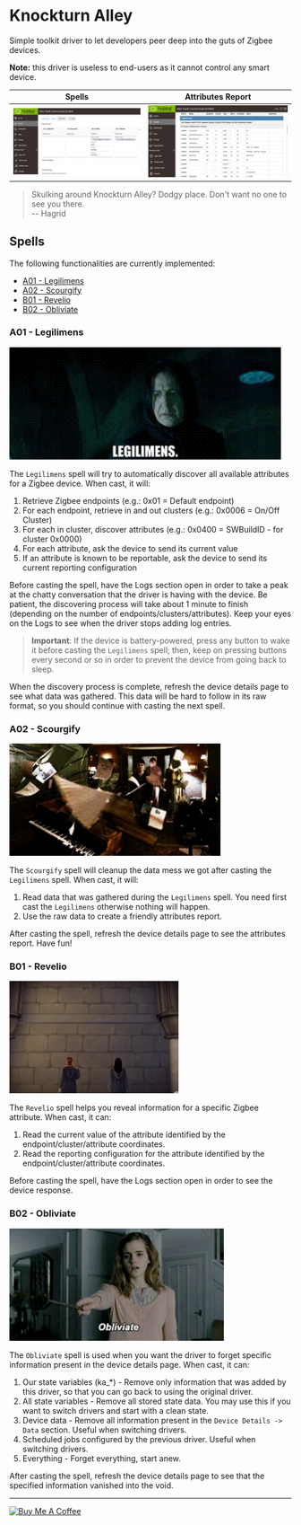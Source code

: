 # Knockturn Alley

Simple toolkit driver to let developers peer deep into the guts of Zigbee devices.

**Note:** this driver is useless to end-users as it cannot control any smart device.

| Spells | Attributes Report |
|--------|-------------------|
| ![Spells](img/Screenshot_1.png) | ![Attributes Report](img/Screenshot_2.png) |

> Skulking around Knockturn Alley? Dodgy place. Don't want no one to see you there. \
> -- Hagrid

## Spells
The following functionalities are currently implemented:
- [A01 - Legilimens](#a01---legilimens)
- [A02 - Scourgify](#a02---scourgify)
- [B01 - Revelio](#b01---revelio)
- [B02 - Obliviate](#b02---obliviate)

### A01 - Legilimens
<img src="img/Legilimens.gif" height="200px"/>

The `Legilimens` spell will try to automatically discover all available attributes for a Zigbee device. When cast, it will:
1. Retrieve Zigbee endpoints (e.g.: 0x01 = Default endpoint)
2. For each endpoint, retrieve in and out clusters (e.g.: 0x0006 = On/Off Cluster)
3. For each in cluster, discover attributes (e.g.: 0x0400 = SWBuildID - for cluster 0x0000)
4. For each attribute, ask the device to send its current value
5. If an attribute is known to be reportable, ask the device to send its current reporting configuration

Before casting the spell, have the Logs section open in order to take a peak at the chatty conversation that the driver is having with the device. Be patient, the discovering process will take about 1 minute to finish (depending on the number of endpoints/clusters/attributes). Keep your eyes on the Logs to see when the driver stops adding log entries.

> **Important**: If the device is battery-powered, press any button to wake it before casting the `Legilimens` spell; then, keep on pressing buttons every second or so in order to prevent the device from going back to sleep.

When the discovery process is complete, refresh the device details page to see what data was gathered. This data will be hard to follow in its raw format, so you should continue with casting the next spell.

### A02 - Scourgify
<img src="img/Scourgify.webp" height="200px"/>


The `Scourgify` spell will cleanup the data mess we got after casting the `Legilimens` spell. When cast, it will:
1. Read data that was gathered during the `Legilimens` spell. You need first cast the `Legilimens` otherwise nothing will happen.
2. Use the raw data to create a friendly attributes report.

After casting the spell, refresh the device details page to see the attributes report. Have fun!

### B01 - Revelio
<img src="img/Revelio.webp" height="200px"/>

The `Revelio` spell helps you reveal information for a specific Zigbee attribute. When cast, it can:
1. Read the current value of the attribute identified by the endpoint/cluster/attribute coordinates.
2. Read the reporting configuration for the attribute identified by the endpoint/cluster/attribute coordinates.

Before casting the spell, have the Logs section open in order to see the device response.

### B02 - Obliviate
<img src="img/Obliviate.gif" height="200px"/>

The `Obliviate` spell is used when you want the driver to forget specific information present in the device details page. When cast, it can:
1. Our state variables (ka_*) - Remove only information that was added by this driver, so that you can go back to using the original driver.
2. All state variables - Remove all stored state data. You may use this if you want to switch drivers and start with a clean state.
3. Device data - Remove all information present in the `Device Details -> Data` section. Useful when switching drivers.
4. Scheduled jobs configured by the previous driver. Useful when switching drivers.
5. Everything - Forget everything, start anew.

After casting the spell, refresh the device details page to see that the specified information vanished into the void.

---
[<img src="https://cdn.buymeacoffee.com/buttons/v2/default-yellow.png" alt="Buy Me A Coffee" style="height: 40px !important;width: 162px !important">](https://www.buymeacoffee.com/dandanache)
